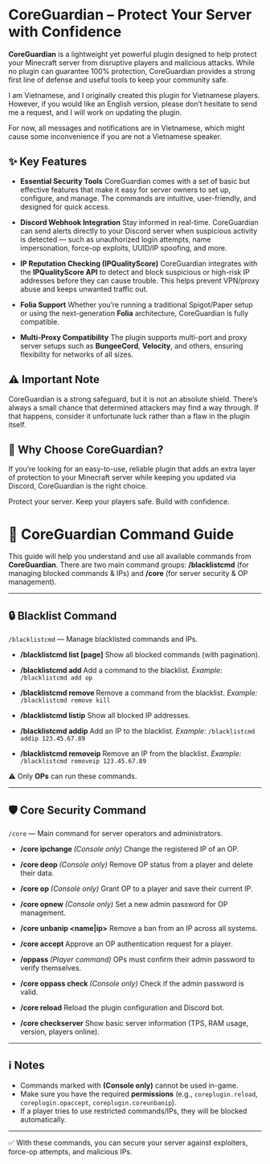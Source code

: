 # CoreGuardian – Protect Your Server with Confidence

**CoreGuardian** is a lightweight yet powerful plugin designed to help protect your Minecraft server from disruptive players and malicious attacks. While no plugin can guarantee 100% protection, CoreGuardian provides a strong first line of defense and useful tools to keep your community safe.

I am Vietnamese, and I originally created this plugin for Vietnamese players. However, if you would like an English version, please don’t hesitate to send me a request, and I will work on updating the plugin.

For now, all messages and notifications are in Vietnamese, which might cause some inconvenience if you are not a Vietnamese speaker.


## ✨ Key Features

* **Essential Security Tools**
  CoreGuardian comes with a set of basic but effective features that make it easy for server owners to set up, configure, and manage. The commands are intuitive, user-friendly, and designed for quick access.

* **Discord Webhook Integration**
  Stay informed in real-time. CoreGuardian can send alerts directly to your Discord server when suspicious activity is detected — such as unauthorized login attempts, name impersonation, force-op exploits, UUID/IP spoofing, and more.

* **IP Reputation Checking (IPQualityScore)**
  CoreGuardian integrates with the **IPQualityScore API** to detect and block suspicious or high-risk IP addresses before they can cause trouble. This helps prevent VPN/proxy abuse and keeps unwanted traffic out.

* **Folia Support**
  Whether you’re running a traditional Spigot/Paper setup or using the next-generation **Folia** architecture, CoreGuardian is fully compatible.

* **Multi-Proxy Compatibility**
  The plugin supports multi-port and proxy server setups such as **BungeeCord**, **Velocity**, and others, ensuring flexibility for networks of all sizes.

## ⚠️ Important Note

CoreGuardian is a strong safeguard, but it is not an absolute shield. There’s always a small chance that determined attackers may find a way through. If that happens, consider it unfortunate luck rather than a flaw in the plugin itself.

## 🎯 Why Choose CoreGuardian?

If you’re looking for an easy-to-use, reliable plugin that adds an extra layer of protection to your Minecraft server while keeping you updated via Discord, CoreGuardian is the right choice.

Protect your server. Keep your players safe. Build with confidence.

# 📖 CoreGuardian Command Guide

This guide will help you understand and use all available commands from **CoreGuardian**.
There are two main command groups: **/blacklistcmd** (for managing blocked commands & IPs) and **/core** (for server security & OP management).

---

## 🔒 Blacklist Command

`/blacklistcmd` — Manage blacklisted commands and IPs.

* **/blacklistcmd list [page]**
  Show all blocked commands (with pagination).

* **/blacklistcmd add <command>**
  Add a command to the blacklist.
  *Example:* `/blacklistcmd add op`

* **/blacklistcmd remove <command>**
  Remove a command from the blacklist.
  *Example:* `/blacklistcmd remove kill`

* **/blacklistcmd listip**
  Show all blocked IP addresses.

* **/blacklistcmd addip <ip>**
  Add an IP to the blacklist.
  *Example:* `/blacklistcmd addip 123.45.67.89`

* **/blacklistcmd removeip <ip>**
  Remove an IP from the blacklist.
  *Example:* `/blacklistcmd removeip 123.45.67.89`

⚠️ Only **OPs** can run these commands.

---

## 🛡 Core Security Command

`/core` — Main command for server operators and administrators.

* **/core ipchange <name> <ip>** *(Console only)*
  Change the registered IP of an OP.

* **/core deop <name> <pass>** *(Console only)*
  Remove OP status from a player and delete their data.

* **/core op <name> <pass>** *(Console only)*
  Grant OP to a player and save their current IP.

* **/core opnew <pass>** *(Console only)*
  Set a new admin password for OP management.

* **/core unbanip <name|ip>**
  Remove a ban from an IP across all systems.

* **/core accept <player> <pass>**
  Approve an OP authentication request for a player.

* **/oppass <password>** *(Player command)*
  OPs must confirm their admin password to verify themselves.

* **/core oppass check <pass>** *(Console only)*
  Check if the admin password is valid.

* **/core reload**
  Reload the plugin configuration and Discord bot.

* **/core checkserver**
  Show basic server information (TPS, RAM usage, version, players online).

---

## ℹ️ Notes

* Commands marked with **(Console only)** cannot be used in-game.
* Make sure you have the required **permissions** (e.g., `coreplugin.reload`, `coreplugin.opaccept`, `coreplugin.coreunbanip`).
* If a player tries to use restricted commands/IPs, they will be blocked automatically.

---

✅ With these commands, you can secure your server against exploiters, force-op attempts, and malicious IPs.


